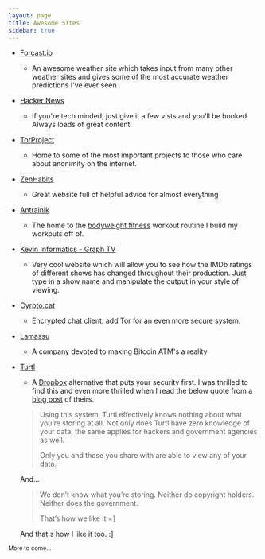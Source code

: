 ```yaml
---
layout: page
title: Awesome Sites
sidebar: true
---
```

* [Forcast.io](http://forecast.io)
    * An awesome weather site which takes input from many other weather sites and gives
    some of the most accurate weather predictions I've ever seen

* [Hacker News](https://news.ycombinator.com/news)
    * If you're tech minded, just give it a few vists and you'll be hooked. Always loads of great content.

* [TorProject](https://www.torproject.org/)
    * Home to some of the most important projects to those who care about anonimity on the internet.

* [ZenHabits](http://zenhabits.net/)
    * Great website full of helpful advice for almost everything

* [Antrainik](http://antranik.org/)
    * The home to the [bodyweight fitness](http://antranik.org/bodyweight-training/) workout routine
    I build my workouts off of.

* [Kevin Informatics - Graph TV](http://graphtv.kevinformatics.com/)
    * Very cool website which will allow you to see how the IMDb ratings of different shows has changed
    throughout their production. Just type in a show name and manipulate the output in your style of viewing.

* [Cyrpto.cat](https://crypto.cat/)
    * Encrypted chat client, add Tor for an even more secure system.

* [Lamassu](https://lamassu.is/)
    * A company devoted to making Bitcoin ATM's a reality

* [Turtl](https://turtl.it/)
    * A [Dropbox](https://www.dropbox.com/) alternative that puts your security first. I was thrilled to find this
    and even more thrilled when I read the below quote from a [blog post](http://turtlapp.tumblr.com/post/81222024691/how-turtl-has-no-idea-when-youre-sharing-copyrighted)
    of theirs.

    >Using this system, Turtl effectively knows nothing about what you’re storing at all. Not only does Turtl 
    >have zero knowledge of your data, the same applies for hackers and government agencies as well.
    >
    >Only you and those you share with are able to view any of your data.

    And...

    >We don’t know what you’re storing. Neither do copyright holders. Neither does the government.
    >
    >That’s how we like it =]

    And that's how I like it too. :]

<small>More to come...</small>
